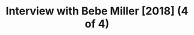 ---
layout: manifest
title: Interview with Bebe Miller [2018] (4 of 4)
manifest_name: interview-with-bebe-miller-2018-4-of-4-

---